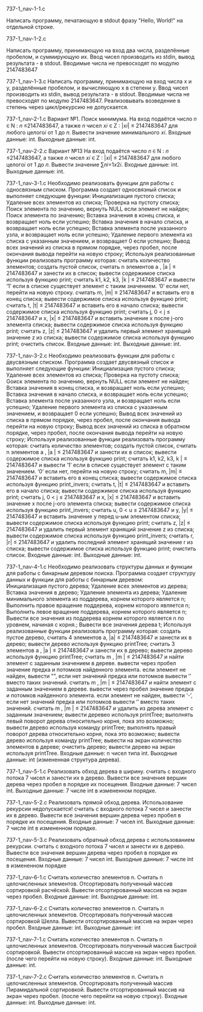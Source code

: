 737-1_nav-1-1.c

Написать программу, печатающую в stdout фразу "Hello, World!" на отдельной строке.

737-1_nav-1-2.c

Написать программу, принимающую на вход два числа, разделённые пробелом, и суммирующую их. Ввод чисел производить из stdin, вывод результата - в stdout. Вводимые числа не превосходят по модулю 2147483647

737-1_nav-1-3.c
Написать программу, принимающую на вход числа x и y, разделённые пробелом, и вычисляющую x в степени y. Ввод чисел производить из stdin, вывод результата - в stdout. Вводимые числа не превосходят по модулю 2147483647. Реализовывать возведение в степень через цикл/рекурсию не допускается.

737-1_nav-2-1.c
Вариант №1. Поиск минимума.
На вход подаётся число 𝑛 ∈ N : 𝑛 ≤2147483647, а также 𝑛 чисел 𝑥𝑖 ∈ Z : |𝑥𝑖| ≤ 2147483647 для любого целого𝑖 от 1 до 𝑛. Вывести значение минимального 𝑥𝑖.
Входные данные: int. Выходные данные: int.

737-1_nav-2-2.c
Вариант №13
На вход подаётся число 𝑛 ∈ N : 𝑛 ≤2147483647, а также 𝑛 чисел 𝑥𝑖 ∈ Z : |𝑥𝑖| ≤ 2147483647 для любого целого𝑖 от 1 до 𝑛. Вывести значение ∑︁𝑛𝑖=1𝑥2𝑖.
Входные данные: int. Выходные данные: int.

737-1_nav-3-1.c
Необходимо реализовать функции для работы с односвязным списком.
Программа создает односвязный список и выполняет следующие функции:
Инициализация пустого списка; Удаление всех элементов из списка; Проверка на пустоту списка; Поиск элемента по значению, вернуть NULL если элемент не найден; Поиск элемента по значению; Вставка значения в конец списка, и возвращает ноль если успешно; Вставка значения в начало списка, и возвращает ноль если успешно; Вставка элемента после указанного узла, и возвращает ноль если успешно; Удаление первого элемента из списка с указанным значением, и возвращает 0 если успешно; Вывод всех значений из списка в прямом порядке, через пробел, после окончания вывода перейти на новую строку;
Используя реализованные функции реализовать программу которая:
считать количество элементов; создать пустой список, считать n элементов a , |a | ≤ 2147483647 и занести их в список; вывести содержимое списка используя функцию print; считать k1, k2, k3, |k | ≤ 2147483647 и вывести ‘1’ если в списке существует элемент с таким значением. ‘0’ если нет, перейти на новую строку. считать m, |m| ≤ 2147483647 и вставить его в конец списка; вывести содержимое списка используя функцию print; считать t, |t| ≤ 2147483647 и вставить его в начало списка; вывести содержимое списка используя функцию print; считать j, 0 < j ≤ 2147483647 и x, |x| ≤ 2147483647 и вставить значение x после j-ого элемента списка; вывести содержимое списка используя функцию print; считать z, |z| ≤ 2147483647 и удалить первый элемент хранящий значение z из списка; вывести содержимое списка используя функцию print; очистить список.
Входные данные: int. Выходные данные: int.

737-1_nav-3-2.c
Необходимо реализовать функции для работы с двусвязным списком.
Программа создает двусвязный список и выполняет следующие функции:
Инициализация пустого списка; Удаление всех элементов из списка; Проверка на пустоту списка; Gоиск элемента по значению, вернуть NULL если элемент не найден; Вставка значения в конец списка, и возвращает ноль если успешно; Вставка значения в начало списка, и возвращает ноль если успешно; Вставка элемента после указанного узла, и возвращает ноль если успешно; Удаление первого элемента из списка с указанным значением, и возвращает 0 если успешно; Вывод всех значений из списка в прямом порядке, через пробел, после окончания вывода перейти на новую строку; Вывод всех значений из списка в обратном порядке, через пробел, после окончания вывода перейти на новую строку;
Используя реализованные функции реализовать программу которая:
считать количество элементов; создать пустой список, считать n элементов a , |a | ≤ 2147483647 и занести их в список; вывести содержимое списка используя функцию print; считать k1, k2, k3, k | ≤ 2147483647 и вывести ‘1’ если в списке существует элемент с таким значением. ‘0’ если нет, перейти на новую строку; считать m, |m| ≤ 2147483647 и вставить его в конец списка; вывести содержимое списка используя функцию print_invers; считать t, |t| ≤ 2147483647 и вставить его в начало списка; вывести содержимое списка используя функцию print; считать j, 0 < j ≤ 2147483647 и x, |x| ≤ 2147483647 и вставить значение x после j-ого элемента списка; вывести содержимое списка используя функцию print_invers; считать u, 0 < u ≤ 2147483647 и y, |y| ≤ 2147483647 и вставить значение y перед u-ым элементом списка; вывести содержимое списка используя функцию print; считать z, |z| ≤ 2147483647 и удалить первый элемент хранящий значение z из списка; вывести содержимое списка используя функцию print_invers; считать r, |r| ≤ 2147483647 и удалить последний элемент хранящий значение r из списка; вывести содержимое списка используя функцию print; очистить список.
Входные данные: int. Выходные данные: int.

737-1_nav-4-1.c
Необходимо реализовать структуры данных и функции для работы с бинарным деревом поиска.
Программа создает структуру данных и функции для работы с бинарным деревом:\
Инициализация пустого дерева; Удаление всех элементов из дерева; Вставка значения в дерево; Удаление элемента из дерева; Удаление минимального элемента из поддерева, корнем которого является n; Выполнить правое вращение поддерева, корнем которого является n; Выполнить левое вращение поддерева, корнем которого является n; Вывести все значения из поддерева корнем которого является n по уровнем, начиная с корня.; Вывести все значения дерева t;
Используя реализованные функции реализовать программу которая:
создать пустое дерево, считать 4 элементов a, |a| ≤ 2147483647 и занести их в дерево; вывести дерево используя функцию printTree; считать 3 элементов a , |a | ≤ 2147483647 и занести их в дерево; вывести дерево используя функцию printTree; считать m , |m | ≤ 2147483647 и найти элемент с заданным значением в дереве. вывести через пробел значение предка и потомков найденного элемента. если элемент не найден, вывести "", если нет значений предка или потомков вывести ’’ вместо таких значений. считать m , |m | ≤ 2147483647 и найти элемент с заданным значением в дереве. вывести через пробел значение предка и потомков найденного элемента. если элемент не найден, вывести ‘-’, если нет значений предка или потомков вывести ‘’ вместо таких значений. считать m , |m | ≤ 2147483647 и удалить из дерева элемент с заданным значением; вывести деревео используя printTree; выполнять левый поворот дерева относительно корня, пока это возможно; вывести дерево используя команду printTree; выполнять правый поворот дерева относительно корня, пока это возможно; вывести дерево используя команду printTree; вывести на экран количество элементов в дереве; очистить дерево; вывести дерево на экран используя printTree.
Входные данные: n чисел типа int. Выходные данные: int (измененная структура дерева).

737-1_nav-5-1.c
Реализовать обход дерева в ширину.
считать с входного потока 7 чисел и занести их в дерево. Вывести все значения вершин дерева через пробел в порядке их посещения.
Входные данные: 7 чисел int. Выходные данные: 7 числе int в измененном порядке.

737-1_nav-5-2.c
Реализовать прямой обход дерева. Использование рекурсии недопускается!
считать с входного потока 7 чисел и занести их в дерево. Вывести все значения вершин дерева через пробел в порядке их посещения.
Входные данные: 7 чисел int. Выходные данные: 7 числе int в измененном порядке.

737-1_nav-5-3.c
Реализовать обратный обход дерева с использованием рекурсии.
считать с входного потока 7 чисел и занести их в дерево. Вывести все значения вершин дерева через пробел в порядке их посещения.
Входные данные: 7 чисел int. Выходные данные: 7 числе int в измененном порядке

737-1_nav-6-1.c
Считать количество элементов n. Считать n целочисленных элементов. Отсортировать полученный массив сортировкой расчёской. Вывести отсортированный массив на экран через пробел. Входные данные: int. Выходные данные: int.

737-1_nav-6-2.c
Считать количество элементов n. Считать n целочисленных элементов. Отсортировать полученный массив сортировкой Шелла. Вывести отсортированный массив на экран через пробел.
Входные данные: int. Выходные данные: int

737-1_nav-7-1.c
Считать количество элементов n. Считать n целочисленных элементов. Отсортировать полученный массив Быстрой сортировкой. Вывести отсортированный массив на экран через пробел. (после чего перейти на новую строку).
Входные данные: int. Выходные данные: int.

737-1_nav-7-2.c
Считать количество элементов n. Считать n целочисленных элементов. Отсортировать полученный массив Пирамидальной сортировкой. Вывести отсортированный массив на экран через пробел. (после чего перейти на новую строку).
Входные данные: int. Выходные данные: int.
